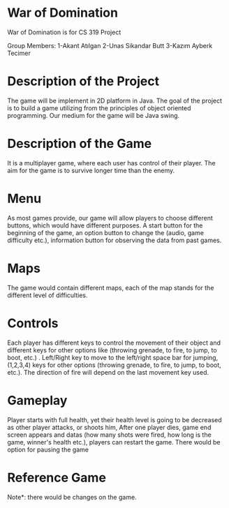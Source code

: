 # War of Domination
War of Domination is for CS 319 Project

Group Members:  1-Akant Atılgan 2-Unas Sikandar Butt  3-Kazım Ayberk Tecimer

# Description of the Project

The game will be implement in 2D platform in Java. The goal of the project is to build a game utilizing from the principles of object oriented programming. Our medium for the game will be Java swing.

# Description of the Game
 It is a multiplayer game, where each user has control of their player. The aim for the game is to survive longer time than the enemy.
 
# Menu
As most games provide, our game will allow players to choose different buttons, which would have different purposes. A start button for the beginning of the game, an option button to change the (audio, game difficulty etc.), information button for observing the data from past games.

# Maps
The game would contain different maps, each of the map stands for the different level of difficulties.

# Controls
Each player has different keys to control the movement of their object and different keys for other options like (throwing grenade, to fire, to jump, to boot, etc.) . Left/Right key to move to the left/right space bar for jumping, (1,2,3,4) keys for other options (throwing grenade, to fire, to jump, to boot, etc.). The direction of fire will depend on the last movement key used.

# Gameplay
Player starts with full health, yet their health level is going to be decreased as other player attacks, or shoots him, After one player dies, game end screen appears and datas (how many shots were fired, how long is the game, winner's health etc.), players can restart the game. There would be option for pausing the game

# Reference Game



Note*: there would be changes on the game.

